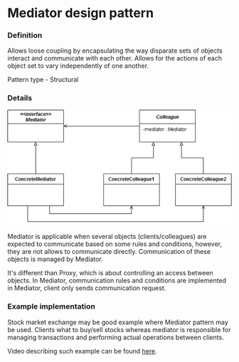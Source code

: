 Mediator design pattern
=======================

### Definition

Allows loose coupling by encapsulating the way disparate sets of objects interact
and communicate with each other. Allows for the actions of each object set to vary
independently of one another.

Pattern type - Structural

### Details

![](mediator_uml.png)

Mediator is applicable when several objects (clients/colleagues) are expected to communicate
based on some rules and conditions, however, they are not allows to communicate directly.
Communication of these objects is managed by Mediator.

It's different than Proxy, which is about controlling an access between objects.
In Mediator, communication rules and conditions are implemented in Mediator, client
only sends communication request.

### Example implementation

Stock market exchange may be good example where Mediator pattern may be used.
Clients what to buy/sell stocks whereas mediator is responsible for managing transactions
and performing actual operations between clients.

Video describing such example can be found [here](https://www.youtube.com/watch?v=8DxIpdKd41A).
